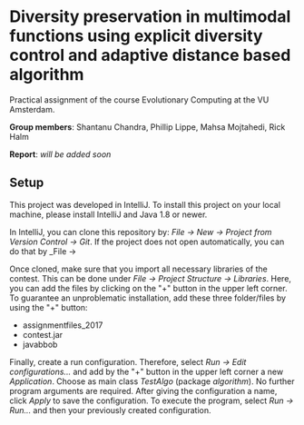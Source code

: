 # Diversity preservation in multimodal functions using explicit diversity control and adaptive distance based algorithm
Practical assignment of the course Evolutionary Computing at the VU Amsterdam.

__Group members__: Shantanu Chandra, Phillip Lippe, Mahsa Mojtahedi, Rick Halm

__Report__: _will be added soon_

## Setup
This project was developed in IntelliJ. To install this project on your local machine, please install IntelliJ and Java 1.8 or newer. 

In IntelliJ, you can clone this repository by: _File -> New -> Project from Version Control -> Git_. If the project does not open automatically, you can do that by _File -> 

Once cloned, make sure that you import all necessary libraries of the contest. This can be done under _File -> Project Structure -> Libraries_. Here, you can add the files by clicking on the "+" button in the upper left corner. To guarantee an unproblematic installation, add these three folder/files by using the "+" button:
* assignmentfiles_2017
* contest.jar
* javabbob

Finally, create a run configuration. Therefore, select _Run -> Edit configurations..._ and add by the "+" button in the upper left corner a new _Application_. Choose as main class _TestAlgo_ (package _algorithm_). No further program arguments are required. After giving the configuration a name, click _Apply_ to save the configuration. To execute the program, select _Run -> Run..._ and then your previously created configuration.

